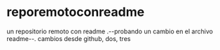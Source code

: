 # reporemotoconreadme
un repositorio remoto con readme
.--probando un cambio en el archivo readme--.
cambios desde github, dos, tres

